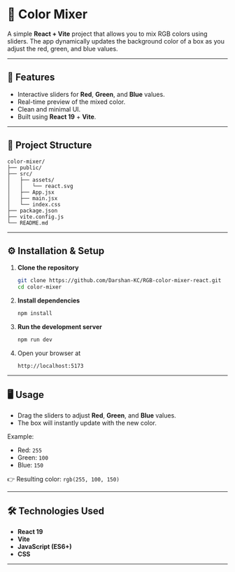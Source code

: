 # 🎨 Color Mixer  

A simple **React + Vite** project that allows you to mix RGB colors using sliders. The app dynamically updates the background color of a box as you adjust the red, green, and blue values.  

---

## 🚀 Features  
- Interactive sliders for **Red**, **Green**, and **Blue** values.  
- Real-time preview of the mixed color.  
- Clean and minimal UI.  
- Built using **React 19** + **Vite**.  

---

## 📂 Project Structure  

```
color-mixer/
├── public/
├── src/
│   ├── assets/
│   │   └── react.svg
│   ├── App.jsx
│   ├── main.jsx
│   └── index.css 
├── package.json
├── vite.config.js
└── README.md
```

---

## ⚙️ Installation & Setup  

1. **Clone the repository**  
   ```bash
   git clone https://github.com/Darshan-KC/RGB-color-mixer-react.git
   cd color-mixer
   ```

2. **Install dependencies**  
   ```bash
   npm install
   ```

3. **Run the development server**  
   ```bash
   npm run dev
   ```

4. Open your browser at  
   ```
   http://localhost:5173
   ```

---

## 🖥️ Usage  

- Drag the sliders to adjust **Red**, **Green**, and **Blue** values.  
- The box will instantly update with the new color.  

Example:  
- Red: `255`  
- Green: `100`  
- Blue: `150`  

👉 Resulting color: `rgb(255, 100, 150)`  

---

## 🛠️ Technologies Used  
- **React 19**  
- **Vite**  
- **JavaScript (ES6+)**  
- **CSS**  

---
